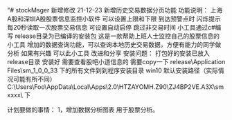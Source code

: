 "# stockMsger
新增修改
    21-12-23  新增历史交易数据分页功能
功能说明：
   上海A股和深圳A股股票信息监控小软件
   可以设置上限和下限
   到达预警点时 闪烁提示
   每20秒读取一次股票交易信息
   可设置自动启停 跳过非交易时间
   小工具通过c#编写 release目录为已编译的安装包
   这是一款帮助上班人士监控自己的股票信息的小工具
   增加的数据查询功能，可以查询本地历史交易数据，方便有能力的同学做分析
   如果有兴趣 可以此小工具  改进和分享
安装问题：
   打包好的安装已放入release目录
   安装好 需要查看股吧小道信息的 需要copy一下 release\Application Files\sm_1_0_0_33 下的所有文件到到程序安装目录
       win10 默认安装路径（实际情况可能有所不同） C:\Users\Foo\AppData\Local\Apps\2.0\HTZAYOMH.Z90\ZJ4BP2VE.A3X\smxxxx\ 下



计划要做的事情：
    1，增加数据分析图表 用于股票分析。
